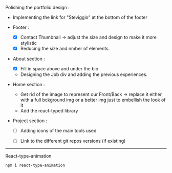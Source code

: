 Polishing the portfolio design : 

  - Implementing the link for "Steviggio" at the bottom of the footer
  - Footer : 
    - [X] Contact Thumbnail -> adjust the size and design to make  it more stylistic 
    -  [X] Reducing the size and nmber of elements.
  - About section :
    - [X] Fill in space above and under the bio 
    - Designing the Job div and adding the previous experiences.
  - Home section :
    - Get rid of the image to represent our Front/Back -> replace it either with a full bckground img or a better img just to embellish the look of it
    - Add the react-typed library 

  - Project section : 
    - [ ] Adding icons of the main tools used 
    - [ ] Link to the different git repos versions (if existing) 



---

React-type-animation

```shell
npm i react-type-animation
```